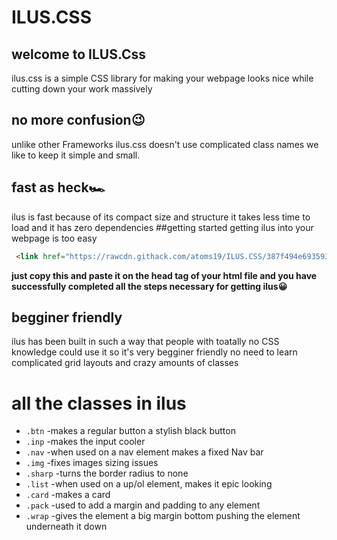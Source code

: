 # ILUS.CSS

## welcome to ILUS.Css
ilus.css is a simple CSS library for making your webpage looks nice while cutting down your work massively
## no more confusion😉
unlike other Frameworks ilus.css doesn't use complicated class names we like to keep it simple and small.
## fast as heck🏎️
ilus is fast because of its compact size and structure it takes less time to load and it has zero dependencies
##getting started
getting ilus into your webpage is too easy 

```html
 <link href="https://rawcdn.githack.com/atoms19/ILUS.CSS/387f494e693593d959a3aa9ddec425e8537e52cb/ILUS.css" rel="stylesheet"></link>
```

**just copy this and paste it on the head tag of your html file and you have successfully completed all the steps necessary for getting ilus😀**
## begginer friendly
ilus has been built in such a way that people with toatally no CSS knowledge could use it
so it's very begginer friendly no need to learn complicated grid layouts and crazy amounts of classes

# all the classes in ilus
- `.btn` -makes a regular button a stylish black button
- `.inp` -makes the input cooler
- `.nav` -when used on a nav element makes a fixed Nav bar 
- `.img` -fixes images sizing issues
- `.sharp` -turns the border radius to none
- `.list` -when used on a up/ol element, makes it epic looking
- `.card` -makes a card
- `.pack` -used to add a margin and padding to any element
- `.wrap` -gives the element a big margin bottom pushing the element underneath it down
